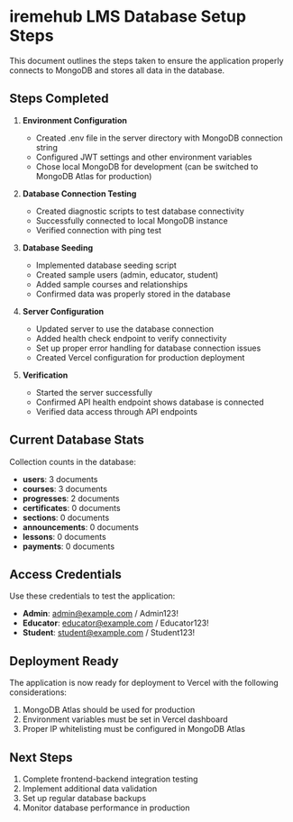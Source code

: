 # iremehub LMS Database Setup Steps

This document outlines the steps taken to ensure the application properly connects to MongoDB and stores all data in the database.

## Steps Completed

1. **Environment Configuration**
   - Created .env file in the server directory with MongoDB connection string
   - Configured JWT settings and other environment variables
   - Chose local MongoDB for development (can be switched to MongoDB Atlas for production)

2. **Database Connection Testing**
   - Created diagnostic scripts to test database connectivity
   - Successfully connected to local MongoDB instance
   - Verified connection with ping test

3. **Database Seeding**
   - Implemented database seeding script
   - Created sample users (admin, educator, student)
   - Added sample courses and relationships
   - Confirmed data was properly stored in the database

4. **Server Configuration**
   - Updated server to use the database connection
   - Added health check endpoint to verify connectivity
   - Set up proper error handling for database connection issues
   - Created Vercel configuration for production deployment

5. **Verification**
   - Started the server successfully
   - Confirmed API health endpoint shows database is connected
   - Verified data access through API endpoints

## Current Database Stats

Collection counts in the database:
- **users**: 3 documents
- **courses**: 3 documents
- **progresses**: 2 documents
- **certificates**: 0 documents
- **sections**: 0 documents
- **announcements**: 0 documents
- **lessons**: 0 documents
- **payments**: 0 documents

## Access Credentials

Use these credentials to test the application:
- **Admin**: admin@example.com / Admin123!
- **Educator**: educator@example.com / Educator123!
- **Student**: student@example.com / Student123!

## Deployment Ready

The application is now ready for deployment to Vercel with the following considerations:
1. MongoDB Atlas should be used for production
2. Environment variables must be set in Vercel dashboard
3. Proper IP whitelisting must be configured in MongoDB Atlas

## Next Steps

1. Complete frontend-backend integration testing
2. Implement additional data validation
3. Set up regular database backups
4. Monitor database performance in production
